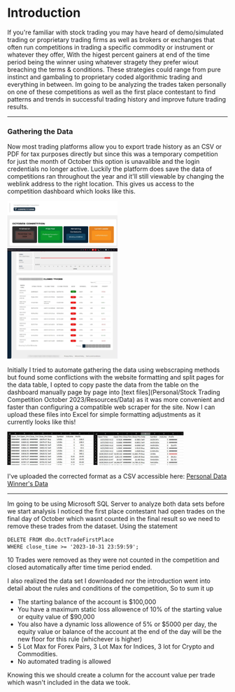 # Introduction
If you're familiar with stock trading you may have heard of demo/simulated trading or proprietary trading firms as well as brokers or exchanges that often run competitions in trading a specific commodity or instrument or whatever they offer, With the higest percent gainers at end of the time period being the winner using whatever stragety they prefer wiout breaching the terms & conditions. These strategies could range from pure instinct and gambaling to proprietary coded algorithmic trading and everything in between. Im going to be analyzing the trades taken personally on one of these competitions as well as the first place contestant to find patterns and trends in successful trading history and improve future trading results. 
***
### Gathering the Data
Now most trading platforms allow you to export trade history as an CSV or PDF for tax purposes directly but since this was a temporary competition for just the month of October this option is unavalible and the login credentials no longer active. Luckily the platform does save the data of competitions ran throughout the year and it'll still viewable by changing the weblink address to the right location. This gives us access to the competition dashboard which looks like this.

<img src="https://github.com/RJ-Jung/Projects/blob/main/Personal/Stock%20Trading%20Competition%20October%202023/Resources/Images/octtradingpage.JPG?raw=true" width=50% height=50%>
<img src="https://github.com/RJ-Jung/Projects/blob/main/Personal/Stock%20Trading%20Competition%20October%202023/Resources/Images/octtradingpage2.JPG?raw=true" width=50% height=50%>

Initially I tried to automate gathering the data using webscraping methods but found some conflictions with the website formatting and split pages for the data table, I opted to copy paste the data from the table on the dashboard manually page by page into [text files](Personal/Stock Trading Competition October 2023/Resources/Data) as it was more convenient and faster than configuring a compatible web scraper for the site. Now I can upload these files into Excel for simple formatting adjustments as it currently looks like this!

<img src="https://github.com/RJ-Jung/Projects/blob/71db18d3d7a93f3ff6fa1c2e1bae43b4c937f495/Personal/Stock%20Trading%20Competition%20October%202023/Resources/Images/InitialExcelUpload.JPG?raw=true" width=80% height=80%>

I've uploaded the corrected format as a CSV accessible here:		[Personal Data](https://github.com/RJ-Jung/Projects/blob/ce83ca8e9c24a4dbfc88c894bc1e24c3d582709e/Personal/Stock%20Trading%20Competition%20October%202023/Resources/Data/OCTTradesPersonal.csv)		[Winner's Data](https://github.com/RJ-Jung/Projects/blob/main/Personal/Stock%20Trading%20Competition%20October%202023/Resources/Data/OctTradeFirstPlace.csv)

***
Im going to be using Microsoft SQL Server to analyze both data sets
before we start analysis I noticed the first place contestant had open trades on the final day of October which wasnt counted in the final result so we need to remove these trades from the dataset. 
Using the statement
```
DELETE FROM dbo.OctTradeFirstPlace    
WHERE close_time >= '2023-10-31 23:59:59';
```
10 Trades were removed as they were not counted in the competition and closed automatically after time time period ended.

I also realized the data set I downloaded nor the introduction went into detail about the rules and conditions of the competition, So to sum it up
  - The starting balance of the account is $100,000
  - You have a maximum static loss allowence of 10% of the starting value or equity value of $90,000
  - You also have a dynamic loss allowence of 5% or $5000 per day, the equity value or balance of the account at the end of the day will be the new floor for this rule (whichever is higher)
  - 5 Lot Max for Forex Pairs, 3 Lot Max for Indices, 3 lot for Crypto and Commodities.
  - No automated trading is allowed

Knowing this we should create a column for the account value per trade which wasn't included in the data we took.
